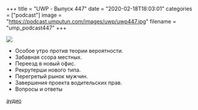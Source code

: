 +++
title = "UWP - Выпуск 447"
date = "2020-02-18T18:03:01"
categories = ["podcast"]
image = "https://podcast.umputun.com/images/uwp/uwp447.jpg"
filename = "ump_podcast447"
+++

![](https://podcast.umputun.com/images/uwp/uwp447.jpg)

- Особое утро против теории вероятности.
- Забавная ссора местных.
- Переезд в новый офис. 
- Рекрутерши нового типа.
- Перегретый рынок мужчин.
- Завершения проекта водительских прав.
- Вопросы и ответы

[аудио](https://podcast.umputun.com/media/ump_podcast447.mp3)
<audio src="https://podcast.umputun.com/media/ump_podcast447.mp3" preload="none"></audio>
